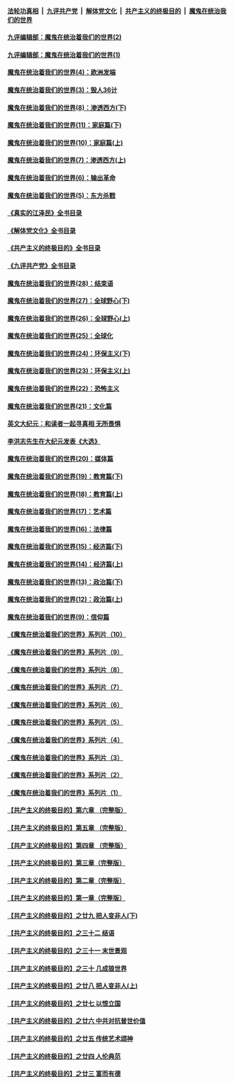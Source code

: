 ####  [法轮功真相](../../../../basic/blob/master/README.md?t=09221601) &nbsp;|&nbsp; [九评共产党](../../../../9ping.md/blob/master/README.md?t=09221601) &nbsp;|&nbsp; [解体党文化](../../../../jtdwh.md/blob/master/README.md?t=09221601)  &nbsp;|&nbsp; [共产主义的终极目的](../../../../gczydzjmd.md/blob/master/README.md?t=09221601) &nbsp;|&nbsp; [魔鬼在统治我们的世界](../../../../mgztzwmdsj.md/blob/master/README.md?t=09221601) 

#### [九评编辑部：魔鬼在统治着我们的世界(2)](../pages/nsc422/n10410036.md?t=09221601) 

#### [九评编辑部：魔鬼在统治着我们的世界(1)](../pages/nsc422/n10406825.md?t=09221601) 

#### [魔鬼在统治着我们的世界(4)：欧洲发端](../pages/nsc422/n10414890.md?t=09221601) 

#### [魔鬼在统治着我们的世界(3)：毁人36计](../pages/nsc422/n10411583.md?t=09221601) 

#### [魔鬼在统治着我们的世界(8)：渗透西方(下)](../pages/nsc422/n10429603.md?t=09221601) 

#### [魔鬼在统治着我们的世界(11)：家庭篇(下)](../pages/nsc422/n10440961.md?t=09221601) 

#### [魔鬼在统治着我们的世界(10)：家庭篇(上)](../pages/nsc422/n10435448.md?t=09221601) 

#### [魔鬼在统治着我们的世界(7)：渗透西方(上)](../pages/nsc422/n10426013.md?t=09221601) 

#### [魔鬼在统治着我们的世界(6)：输出革命](../pages/nsc422/n10421536.md?t=09221601) 

#### [魔鬼在统治着我们的世界(5)：东方杀戮](../pages/nsc422/n10417707.md?t=09221601) 

#### [《真实的江泽民》全书目录](../pages/nsc422/n13721399.md?t=09221601) 

#### [《解体党文化》全书目录](../pages/nsc422/n13721157.md?t=09221601) 

#### [《共产主义的终极目的》全书目录](../pages/nsc422/n13721048.md?t=09221601) 

#### [《九评共产党》全书目录](../pages/nsc422/n13708085.md?t=09221601) 

#### [魔鬼在统治着我们的世界(28)：结束语](../pages/nsc422/n10936246.md?t=09221601) 

#### [魔鬼在统治着我们的世界(27)：全球野心(下)](../pages/nsc422/n10928319.md?t=09221601) 

#### [魔鬼在统治着我们的世界(26)：全球野心(上)](../pages/nsc422/n10900318.md?t=09221601) 

#### [魔鬼在统治着我们的世界(25)：全球化](../pages/nsc422/n10788205.md?t=09221601) 

#### [魔鬼在统治着我们的世界(24)：环保主义(下)](../pages/nsc422/n10695307.md?t=09221601) 

#### [魔鬼在统治着我们的世界(23)：环保主义(上)](../pages/nsc422/n10688613.md?t=09221601) 

#### [魔鬼在统治着我们的世界(22)：恐怖主义](../pages/nsc422/n10614727.md?t=09221601) 

#### [魔鬼在统治着我们的世界(21)：文化篇](../pages/nsc422/n10597706.md?t=09221601) 

#### [英文大纪元：和读者一起寻真相 无所畏惧](../pages/nsc422/n12542027.md?t=09221601) 

#### [李洪志先生在大纪元发表《大选》](../pages/nsc422/n12534746.md?t=09221601) 

#### [魔鬼在统治着我们的世界(20)：媒体篇](../pages/nsc422/n10586579.md?t=09221601) 

#### [魔鬼在统治着我们的世界(19)：教育篇(下)](../pages/nsc422/n10564808.md?t=09221601) 

#### [魔鬼在统治着我们的世界(18)：教育篇(上)](../pages/nsc422/n10526970.md?t=09221601) 

#### [魔鬼在统治着我们的世界(17)：艺术篇](../pages/nsc422/n10499093.md?t=09221601) 

#### [魔鬼在统治着我们的世界(16)：法律篇](../pages/nsc422/n10485969.md?t=09221601) 

#### [魔鬼在统治着我们的世界(15)：经济篇(下)](../pages/nsc422/n10469975.md?t=09221601) 

#### [魔鬼在统治着我们的世界(14)：经济篇(上)](../pages/nsc422/n10457370.md?t=09221601) 

#### [魔鬼在统治着我们的世界(13)：政治篇(下)](../pages/nsc422/n10448270.md?t=09221601) 

#### [魔鬼在统治着我们的世界(12)：政治篇(上)](../pages/nsc422/n10444576.md?t=09221601) 

#### [魔鬼在统治着我们的世界(9)：信仰篇](../pages/nsc422/n10432159.md?t=09221601) 

#### [《魔鬼在统治着我们的世界》系列片（10）](../pages/nsc422/n12292670.md?t=09221601) 

#### [《魔鬼在统治着我们的世界》系列片（9）](../pages/nsc422/n12290859.md?t=09221601) 

#### [《魔鬼在统治着我们的世界》系列片（8）](../pages/nsc422/n12287445.md?t=09221601) 

#### [《魔鬼在统治着我们的世界》系列片（7）](../pages/nsc422/n12283425.md?t=09221601) 

#### [《魔鬼在统治着我们的世界》系列片（6）](../pages/nsc422/n12282314.md?t=09221601) 

#### [《魔鬼在统治着我们的世界》系列片（5）](../pages/nsc422/n12281419.md?t=09221601) 

#### [《魔鬼在统治着我们的世界》系列片（4）](../pages/nsc422/n12274024.md?t=09221601) 

#### [《魔鬼在统治着我们的世界》系列片（3）](../pages/nsc422/n12271322.md?t=09221601) 

#### [《魔鬼在统治着我们的世界》系列片（2）](../pages/nsc422/n12269049.md?t=09221601) 

#### [《魔鬼在统治着我们的世界》系列片（1）](../pages/nsc422/n12267575.md?t=09221601) 

#### [【共产主义的终极目的】第六章 （完整版）](../pages/nsc422/n11428913.md?t=09221601) 

#### [【共产主义的终极目的】第五章 （完整版）](../pages/nsc422/n11428912.md?t=09221601) 

#### [【共产主义的终极目的】第四章 （完整版）](../pages/nsc422/n11428907.md?t=09221601) 

#### [【共产主义的终极目的】第三章（完整版）](../pages/nsc422/n11428848.md?t=09221601) 

#### [【共产主义的终极目的】第二章（完整版）](../pages/nsc422/n11428831.md?t=09221601) 

#### [【共产主义的终极目的】第一章（完整版）](../pages/nsc422/n11417651.md?t=09221601) 

#### [【共产主义的终极目的】之廿九 把人变非人(下)](../pages/nsc422/n11344140.md?t=09221601) 

#### [【共产主义的终极目的】之三十二 结语](../pages/nsc422/n11360535.md?t=09221601) 

#### [【共产主义的终极目的】之三十一 末世景观](../pages/nsc422/n11351129.md?t=09221601) 

#### [【共产主义的终极目的】之三十 几成狼世界](../pages/nsc422/n11348280.md?t=09221601) 

#### [【共产主义的终极目的】之廿八 把人变非人(上)](../pages/nsc422/n11340492.md?t=09221601) 

#### [【共产主义的终极目的】之廿七 以恨立国](../pages/nsc422/n11336944.md?t=09221601) 

#### [【共产主义的终极目的】之廿六 中共对抗普世价值](../pages/nsc422/n11324785.md?t=09221601) 

#### [【共产主义的终极目的】之廿五 传统艺术颂神](../pages/nsc422/n11296396.md?t=09221601) 

#### [【共产主义的终极目的】之廿四 人伦典范](../pages/nsc422/n11296397.md?t=09221601) 

#### [【共产主义的终极目的】之廿三 富而有德](../pages/nsc422/n11283598.md?t=09221601) 

